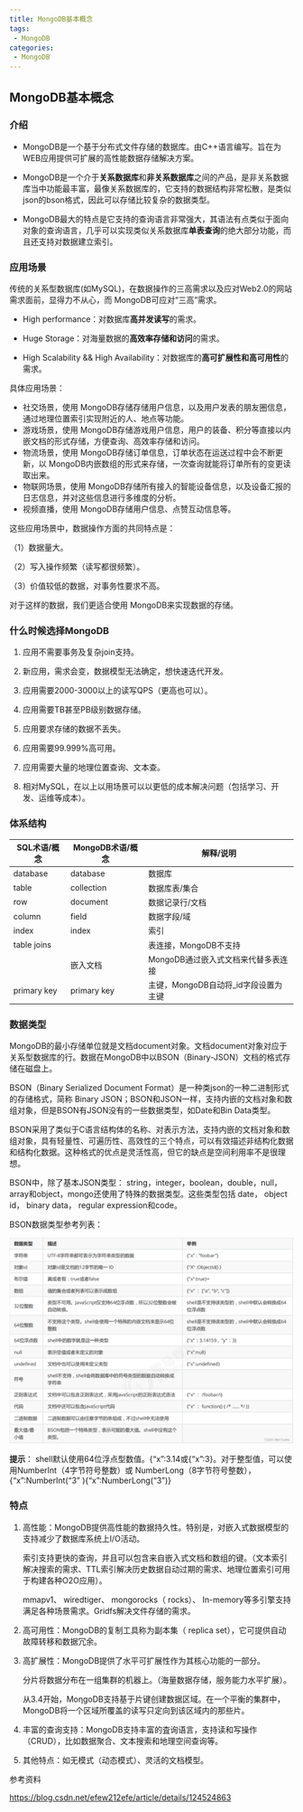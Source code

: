 ```yaml
---
title: MongoDB基本概念
tags:
 - MongoDB
categories: 
 - MongoDB
---
```




## MongoDB基本概念

### 介绍

- MongoDB是一个基于分布式文件存储的数据库。由C++语言编写。旨在为WEB应用提供可扩展的高性能数据存储解决方案。
- MongoDB是一个介于**关系数据库**和**非关系数据库**之间的产品，是非关系数据库当中功能最丰富，最像关系数据库的，它支持的数据结构非常松散，是类似json的bson格式，因此可以存储比较复杂的数据类型。

- MongoDB最大的特点是它支持的查询语言非常强大，其语法有点类似于面向对象的查询语言，几乎可以实现类似关系数据库**单表查询**的绝大部分功能，而且还支持对数据建立索引。


### 应用场景

传统的关系型数据库(如MySQL)，在数据操作的三高需求以及应对Web2.0的网站需求面前，显得力不从心，而 MongoDB可应对“三高”需求。

- High performance：对数据库**高并发读写**的需求。

- Huge Storage：对海量数据的**高效率存储和访问**的需求。

- High Scalability && High Availability：对数据库的**高可扩展性和高可用性**的需求。

具体应用场景：

- 社交场景，使用 MongoDB存储存储用户信息，以及用户发表的朋友圈信息，通过地理位置索引实现附近的人、地点等功能。
-  游戏场景，使用 MongoDB存储游戏用户信息，用户的装备、积分等直接以内嵌文档的形式存储，方便查询、高效率存储和访问。
-  物流场景，使用 MongoDB存储订单信息，订单状态在运送过程中会不断更新，以 MongoDB内嵌数组的形式来存储，一次查询就能将订单所有的变更读取出来。
- 物联网场景，使用 MongoDB存储所有接入的智能设备信息，以及设备汇报的日志信息，并对这些信息进行多维度的分析。
- 视频直播，使用 MongoDB存储用户信息、点赞互动信息等。

这些应用场景中，数据操作方面的共同特点是：

  （1）数据量大。

  （2）写入操作频繁（读写都很频繁）。

  （3）价值较低的数据，对事务性要求不高。

  对于这样的数据，我们更适合使用 MongoDB来实现数据的存储。

### 什么时候选择MongoDB

1. 应用不需要事务及复杂join支持。
2. 新应用，需求会变，数据模型无法确定，想快速迭代开发。

3. 应用需要2000-3000以上的读写QPS（更高也可以）。

4. 应用需要TB甚至PB级别数据存储。

5. 应用要求存储的数据不丢失。

6. 应用需要99.999%高可用。

7. 应用需要大量的地理位置查询、文本查。

8. 相对MySQL，在以上以用场景可以以更低的成本解决问题（包括学习、开发、运维等成本）。
   

### 体系结构

| SQL术语/概念 | MongoDB术语/概念 | 解释/说明                            |
| ------------ | ---------------- | ------------------------------------ |
| database     | database         | 数据库                               |
| table        | collection       | 数据库表/集合                        |
| row          | document         | 数据记录行/文档                      |
| column       | field            | 数据字段/域                          |
| index        | index            | 索引                                 |
| table joins  |                  | 表连接，MongoDB不支持                |
|              | 嵌入文档         | MongoDB通过嵌入式文档来代替多表连接  |
| primary key  | primary key      | 主键，MongoDB自动将_id字段设置为主键 |



### 数据类型

MongoDB的最小存储单位就是文档document对象。文档document对象对应于关系型数据库的行。数据在MongoDB中以BSON（Binary-JSON）文档的格式存储在磁盘上。

BSON（Binary Serialized Document Format）是一种类json的一种二进制形式的存储格式，简称 Binary JSON；BSON和JSON一样，支持内嵌的文档对象和数组对象，但是BSON有JSON没有的一些数据类型，如Date和Bin Data类型。

BSON采用了类似于C语言结构体的名称、对表示方法，支持内嵌的文档对象和数组对象，具有轻量性、可遍历性、高效性的三个特点，可以有效描述非结构化数据和结构化数据。这种格式的优点是灵活性高，但它的缺点是空间利用率不是很理想。

BSON中，除了基本JSON类型： string，integer，boolean，double，null，array和object，mongo还使用了特殊的数据类型。这些类型包括 date， object id， binary data， regular expression和code。

BSON数据类型参考列表：

![在这里插入图片描述](0_MongoDB简介.assets/287a55514fe441a69eca966656081761.png)

**提示**：
shell默认使用64位浮点型数值。{“x”:3.14或{“x”:3}。对于整型值，可以使用NumberInt（4字节符号整数）或 NumberLong（8字节符号整数），{“x”:NumberInt(“3” ){“x”:NumberLong(“3”)}

### 特点

1. 高性能：MongoDB提供高性能的数据持久性。特别是，对嵌入式数据模型的支持减少了数据库系统上I/O活动。

   索引支持更快的查询，并且可以包含来自嵌入式文档和数组的键。（文本索引解决搜索的需求、TTL索引解决历史数据自动过期的需求、地理位置索引可用于构建各种O2O应用）。

   mmapv1、 wiredtiger、 mongorocks（ rocks）、 In-memory等多引擎支持满足各种场景需求。Gridfs解决文件存储的需求。

2. 高可用性：MongoDB的复制工具称为副本集（ replica set），它可提供自动故障转移和数据冗余。

3. 高扩展性：MongoDB提供了水平可扩展性作为其核心功能的一部分。

   分片将数据分布在一组集群的机器上。（海量数据存储，服务能力水平扩展）。

   从3.4开始，MoηgoDB支持基于片键创建数据区域。在一个平衡的集群中， MongoDB将一个区域所覆盖的读写只定向到该区域内的那些片。

4. 丰富的查询支持：MongoDB支持丰富的査询语言，支持读和写操作（CRUD），比如数据聚合、文本搜索和地理空间查询等。

5. 其他特点：如无模式（动态模式）、灵活的文档模型。
   





参考资料

https://blog.csdn.net/efew212efe/article/details/124524863